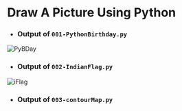 # Draw A Picture Using Python

- ### Output of `001-PythonBirthday.py`
![PyBDay](https://user-images.githubusercontent.com/64131038/154851505-04f57160-21cb-41f6-a019-d648f8fdf403.png)

- ### Output of `002-IndianFlag.py`
![iFlag](https://user-images.githubusercontent.com/64131038/154892858-d87df781-2832-41c6-a23c-6a82ad08147a.png)

- ### Output of `003-contourMap.py`
